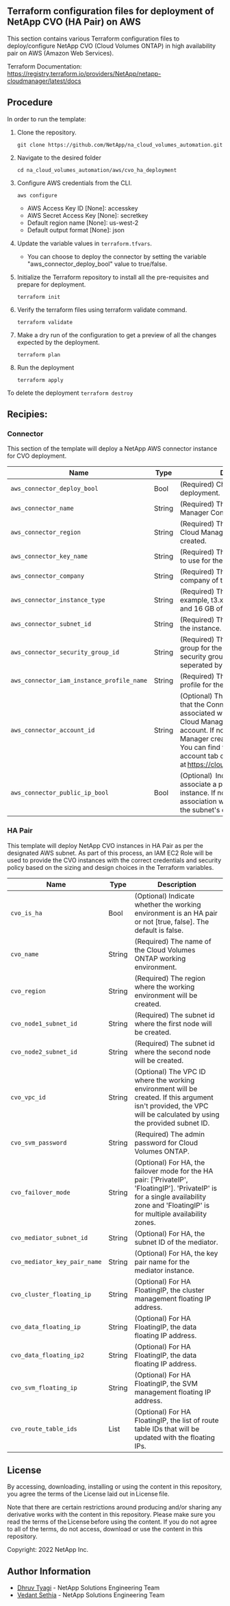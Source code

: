 ## Terraform configuration files for deployment of NetApp CVO (HA Pair) on AWS
This section contains various Terraform configuration files to deploy/configure NetApp CVO (Cloud Volumes ONTAP) in high availability pair on AWS (Amazon Web Services).

Terraform Documentation: https://registry.terraform.io/providers/NetApp/netapp-cloudmanager/latest/docs

## Procedure
In order to run the template:
1. Clone the repository.
    ```
    git clone https://github.com/NetApp/na_cloud_volumes_automation.git
    ```
2. Navigate to the desired folder
    ```
    cd na_cloud_volumes_automation/aws/cvo_ha_deployment
    ```
3. Configure AWS credentials from the CLI.
    ```
    aws configure
    ```

    - AWS Access Key ID [None]: accesskey
    - AWS Secret Access Key [None]: secretkey
    - Default region name [None]: us-west-2
    - Default output format [None]: json

4. Update the variable values in ```terraform.tfvars```.
      + You can choose to deploy the connector by setting the variable "aws_connector_deploy_bool" value to true/false.

5. Initialize the Terraform repository to install all the pre-requisites and prepare for deployment.
    ```
    terraform init
    ```
6. Verify the terraform files using terraform validate command.
    ```
    terraform validate
    ```
7. Make a dry run of the configuration to get a preview of all the changes expected by the deployment.
    ```
    terraform plan
    ```
8. Run the deployment
    ```
    terraform apply
    ```

To delete the deployment
    ```
    terraform destroy
    ```

## Recipies:

### Connector  
This section of the template will deploy a NetApp AWS connector instance for CVO deployment.

| Name | Type | Description |
| --- | --- | --- |
| `aws_connector_deploy_bool ` | Bool | (Required) Check for Connector deployment.  |
| `aws_connector_name` | String | (Required) The name of the Cloud Manager Connector. |
| `aws_connector_region` | String | (Required) The region where the Cloud Manager Connector will be created. |
| `aws_connector_key_name` | String | (Required) The name of the key pair to use for the Connector instance. |
| `aws_connector_company` | String | (Required) The name of the company of the user. |
| `aws_connector_instance_type` | String | (Required) The type of instance (for example, t3.xlarge). At least 4 CPU and 16 GB of memory are required. |
| `aws_connector_subnet_id` | String | (Required) The ID of the subnet for the instance. |
| `aws_connector_security_group_id` | String | (Required) The ID of the security group for the instance, multiple security groups can be provided seperated by ','. |
| `aws_connector_iam_instance_profile_name` | String | (Required) The name of the instance profile for the Connector. |
| `aws_connector_account_id` | String | (Optional) The NetApp account ID that the Connector will be associated with. If not provided, Cloud Manager uses the first account. If no account exists, Cloud Manager creates a new account. You can find the account ID in the account tab of Cloud Manager at https://cloudmanager.netapp.com. |
| `aws_connector_public_ip_bool` | Bool | (Optional)  Indicates whether to associate a public IP address to the instance. If not provided, the association will be done based on the subnet's configuration. |

### HA Pair
This template will deploy NetApp CVO instances in HA Pair as per the designated AWS subnet. As part of this process, an IAM EC2 Role will be used to provide the CVO instances with the correct credentials and security policy based on the sizing and design choices in the Terraform variables.

| Name | Type | Description |
| --- | --- | --- |
| `cvo_is_ha` | Bool | (Optional) Indicate whether the working environment is an HA pair or not [true, false]. The default is false. |
| `cvo_name ` | String | (Required) The name of the Cloud Volumes ONTAP working environment. |
| `cvo_region` | String | (Required) The region where the working environment will be created. |
| `cvo_node1_subnet_id` | String | (Required) The subnet id where the first node will be created. |
| `cvo_node2_subnet_id` | String | (Required) The subnet id where the second node will be created. |
| `cvo_vpc_id` | String | (Optional) The VPC ID where the working environment will be created. If this argument isn't provided, the VPC will be calculated by using the provided subnet ID. |
| `cvo_svm_password` | String | (Required) The admin password for Cloud Volumes ONTAP. |
| `cvo_failover_mode` | String | (Optional) For HA, the failover mode for the HA pair: ['PrivateIP', 'FloatingIP']. 'PrivateIP' is for a single availability zone and 'FloatingIP' is for multiple availability zones. |
| `cvo_mediator_subnet_id` | String | (Optional) For HA, the subnet ID of the mediator. |
| `cvo_mediator_key_pair_name` | String | (Optional) For HA, the key pair name for the mediator instance. |
| `cvo_cluster_floating_ip` | String | (Optional) For HA FloatingIP, the cluster management floating IP address. |
| `cvo_data_floating_ip` | String | (Optional) For HA FloatingIP, the data floating IP address. |
| `cvo_data_floating_ip2` | String | (Optional) For HA FloatingIP, the data floating IP address. |
| `cvo_svm_floating_ip` | String | (Optional) For HA FloatingIP, the SVM management floating IP address. |
| `cvo_route_table_ids` | List | (Optional) For HA FloatingIP, the list of route table IDs that will be updated with the floating IPs. |


## License
By accessing, downloading, installing or using the content in this repository, you agree the terms of the License laid out in License file.

Note that there are certain restrictions around producing and/or sharing any derivative works with the content in this repository. Please make sure you read the terms of the License before using the content. If you do not agree to all of the terms, do not access, download or use the content in this repository.

Copyright: 2022 NetApp Inc.  

## Author Information

- [Dhruv Tyagi](mailto:dhruv.tyagi@netapp.com) - NetApp Solutions Engineering Team
- [Vedant Sethia](mailto:vedant.sethia@netapp.com) - NetApp Solutions Engineering Team
